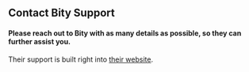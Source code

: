 ## Contact Bity Support

#### Please reach out to Bity with as many details as possible, so they can further assist you.

Their support is built right into [their website](https://bity.com/faq/).
